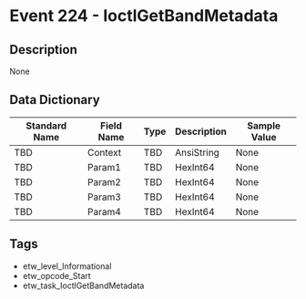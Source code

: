 # Event 224 - IoctlGetBandMetadata

## Description
None

## Data Dictionary
|Standard Name|Field Name|Type|Description|Sample Value|
|---|---|---|---|---|
|TBD|Context|TBD|AnsiString|None|None|
|TBD|Param1|TBD|HexInt64|None|None|
|TBD|Param2|TBD|HexInt64|None|None|
|TBD|Param3|TBD|HexInt64|None|None|
|TBD|Param4|TBD|HexInt64|None|None|

## Tags
* etw_level_Informational
* etw_opcode_Start
* etw_task_IoctlGetBandMetadata